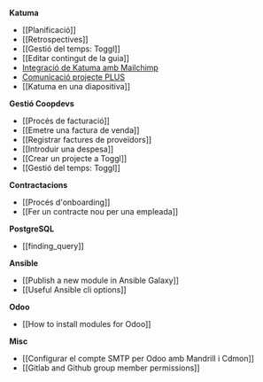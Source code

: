 **Katuma**

* [[Planificació]]
* [[Retrospectives]]
* [[Gestió del temps: Toggl]]
* [[Editar contingut de la guia]]
* [Integració de Katuma amb Mailchimp](https://github.com/coopdevs/handbook/wiki/Integraci%C3%B3-de-Katuma-amb-Mailchimp)
* [Comunicació projecte PLUS](https://github.com/coopdevs/handbook/wiki/Comunicaci%C3%B3-projecte-PLUS)
* [[Katuma en una diapositiva]]

**Gestió Coopdevs**

* [[Procés de facturació]]
* [[Emetre una factura de venda]]
* [[Registrar factures de proveïdors]]
* [[Introduir una despesa]]
* [[Crear un projecte a Toggl]]
* [[Gestió del temps: Toggl]]

**Contractacions**
* [[Procés d'onboarding]]
* [[Fer un contracte nou per una empleada]]

**PostgreSQL**

* [[finding_query]]

**Ansible**

* [[Publish a new module in Ansible Galaxy]]
* [[Useful Ansible cli options]]

**Odoo**

* [[How to install modules for Odoo]]

**Misc**

* [[Configurar el compte SMTP per Odoo amb Mandrill i Cdmon]]
* [[Gitlab and Github group member permissions]]
